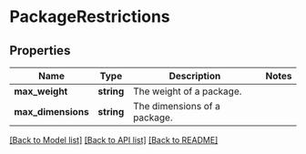 # PackageRestrictions

## Properties
Name | Type | Description | Notes
------------ | ------------- | ------------- | -------------
**max_weight** | **string** | The weight of a package. | 
**max_dimensions** | **string** | The dimensions of a package. | 

[[Back to Model list]](../README.md#documentation-for-models) [[Back to API list]](../README.md#documentation-for-api-endpoints) [[Back to README]](../README.md)


